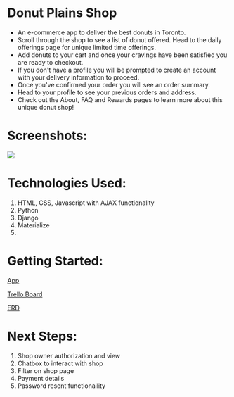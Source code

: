 # Donut Plains Shop
- An e-commerce app to deliver the best donuts in Toronto. 
- Scroll through the shop to see a list of donut offered. Head to the daily offerings page for unique limited time offerings.
- Add donuts to your cart and once your cravings have been satisfied you are ready to checkout.
- If you don't have a profile you will be prompted to create an account with your delivery information to proceed.
- Once you've confirmed your order you will see an order summary.
- Head to your profile to see your previous orders and address.
- Check out the About, FAQ and Rewards pages to learn more about this unique donut shop!

# Screenshots:
<img src="main_app/static/main_app/images/screenshots/homepage.png">


# Technologies Used: 
1. HTML, CSS, Javascript with AJAX functionality 
2. Python
3. Django
4. Materialize
5. 

# Getting Started:

[App](https://donut-plains-shop.herokuapp.com/)

[Trello Board](https://trello.com/b/o1v6tV9X/donut-shop)

[ERD](https://lucid.app/lucidchart/a81dab76-b493-4454-9a8c-1499622b3efd/edit?page=0_0&invitationId=inv_3f195039-0c61-407e-aa6a-fc4d56c664df#)

# Next Steps:
1. Shop owner authorization and view
2. Chatbox to interact with shop
3. Filter on shop page
4. Payment details
5. Password resent functionaility
